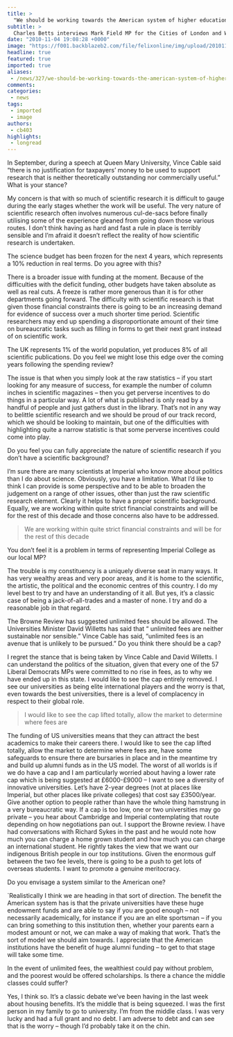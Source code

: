 ```yaml
---
title: >
  "We should be working towards the American system of higher education"
subtitle: >
  Charles Betts interviews Mark Field MP for the Cities of London and Westminster on science, higher education and representing Imperial
date: "2010-11-04 19:08:28 +0000"
image: "https://f001.backblazeb2.com/file/felixonline/img/upload/201011041906-ks607-markfiel.jpg"
headline: true
featured: true
imported: true
aliases:
 - /news/327/we-should-be-working-towards-the-american-system-of-higher-education
comments:
categories:
 - news
tags:
 - imported
 - image
authors:
 - cb403
highlights:
 - longread
---
```


In September, during a speech at Queen Mary University, Vince Cable said “there is no justification for taxpayers’ money to be used to support research that is neither theoretically outstanding nor commercially useful.” What is your stance?

My concern is that with so much of scientific research it is difficult to gauge during the early stages whether the work will be useful. The very nature of scientific research often involves numerous cul-de-sacs before finally utilising some of the experience gleaned from going down those various routes. I don’t think having as hard and fast a rule in place is terribly sensible and I’m afraid it doesn’t reflect the reality of how scientific research is undertaken.

The science budget has been frozen for the next 4 years, which represents a 10% reduction in real terms. Do you agree with this?

There is a broader issue with funding at the moment. Because of the difficulties with the deficit funding, other budgets have taken absolute as well as real cuts. A freeze is rather more generous than it is for other departments going forward. The difficulty with scientific research is that given those financial constraints there is going to be an increasing demand for evidence of success over a much shorter time period. Scientific researchers may end up spending a disproportionate amount of their time on bureaucratic tasks such as filling in forms to get their next grant instead of on scientific work.

The UK represents 1% of the world population, yet produces 8% of all scientific publications. Do you feel we might lose this edge over the coming years following the spending review?

The issue is that when you simply look at the raw statistics – if you start looking for any measure of success, for example the number of column inches in scientific magazines – then you get perverse incentives to do things in a particular way. A lot of what is published is only read by a handful of people and just gathers dust in the library. That’s not in any way to belittle scientific research and we should be proud of our track record, which we should be looking to maintain, but one of the difficulties with highlighting quite a narrow statistic is that some perverse incentives could come into play.

Do you feel you can fully appreciate the nature of scientific research if you don’t have a scientific background?

I’m sure there are many scientists at Imperial who know more about politics than I do about science. Obviously, you have a limitation. What I’d like to think I can provide is some perspective and to be able to broaden the judgement on a range of other issues, other than just the raw scientific research element. Clearly it helps to have a proper scientific background. Equally, we are working within quite strict financial constraints and will be for the rest of this decade and those concerns also have to be addressed.

> We are working within quite strict financial constraints and will be for the rest of this decade

You don’t feel it is a problem in terms of representing Imperial College as our local MP?

The trouble is my constituency is a uniquely diverse seat in many ways. It has very wealthy areas and very poor areas, and it is home to the scientific, the artistic, the political and the economic centres of this country. I do my level best to try and have an understanding of it all. But yes, it’s a classic case of being a jack-of-all-trades and a master of none. I try and do a reasonable job in that regard.

The Browne Review has suggested unlimited fees should be allowed. The Universities Minister David Willetts has said that “ unlimited fees are neither sustainable nor sensible.” Vince Cable has said, “unlimited fees is an avenue that is unlikely to be pursued.” Do you think there should be a cap?

I regret the stance that is being taken by Vince Cable and David Willetts. I can understand the politics of the situation, given that every one of the 57 Liberal Democrats MPs were committed to no rise in fees, as to why we have ended up in this state. I would like to see the cap entirely removed. I see our universities as being elite international players and the worry is that, even towards the best universities, there is a level of complacency in respect to their global role.

> I would like to see the cap lifted totally, allow the market to determine where fees are

The funding of US universities means that they can attract the best academics to make their careers there. I would like to see the cap lifted totally, allow the market to determine where fees are, have some safeguards to ensure there are bursaries in place and in the meantime try and build up alumni funds as in the US model. The worst of all worlds is if we do have a cap and I am particularly worried about having a lower rate cap which is being suggested at £6000-£9000 – I want to see a diversity of innovative universities. Let’s have 2-year degrees (not at places like Imperial, but other places like private colleges) that cost say £3500/year. Give another option to people rather than have the whole thing hamstrung in a very bureaucratic way. If a cap is too low, one or two universities may go private – you hear about Cambridge and Imperial contemplating that route depending on how negotiations pan out. I support the Browne review. I have had conversations with Richard Sykes in the past and he would note how much you can charge a home grown student and how much you can charge an international student. He rightly takes the view that we want our indigenous British people in our top institutions. Given the enormous gulf between the two fee levels, there is going to be a push to get lots of overseas students. I want to promote a genuine meritocracy.

Do you envisage a system similar to the American one?

`Realistically I think we are heading in that sort of direction. The benefit the American system has is that the private universities have these huge endowment funds and are able to say if you are good enough – not necessarily academically, for instance if you are an elite sportsman – if you can bring something to this institution then, whether your parents earn a modest amount or not, we can make a way of making that work. That’s the sort of model we should aim towards. I appreciate that the American institutions have the benefit of huge alumni funding – to get to that stage will take some time.

In the event of unlimited fees, the wealthiest could pay without problem, and the poorest would be offered scholarships. Is there a chance the middle classes could suffer?

Yes, I think so. It’s a classic debate we’ve been having in the last week about housing benefits. It’s the middle that is being squeezed. I was the first person in my family to go to university. I’m from the middle class. I was very lucky and had a full grant and no debt. I am adverse to debt and can see that is the worry – though I’d probably take it on the chin.

